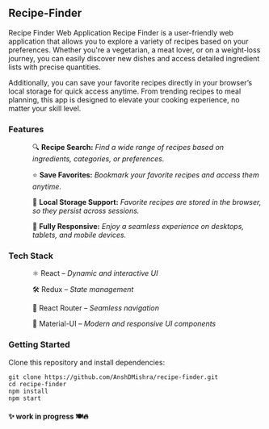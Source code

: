 ## Recipe-Finder
<p>
Recipe Finder Web Application
Recipe Finder is a user-friendly web application that allows you to explore a variety of recipes based on your preferences. Whether you're a vegetarian, a meat lover, or on a weight-loss journey, you can easily discover new dishes and access detailed ingredient lists with precise quantities.

Additionally, you can save your favorite recipes directly in your browser’s local storage for quick access anytime. From trending recipes to meal planning, this app is designed to elevate your cooking experience, no matter your skill level.
</p>

### Features
<ul>
  <ul>🔍 <strong>Recipe Search:</strong> <em> Find a wide range of recipes based on ingredients, categories, or preferences.</em> </ul>
  <ul>⭐ <strong>Save Favorites:</strong> <em> Bookmark your favorite recipes and access them anytime.</em> </ul>
  <ul>💾 <strong>Local Storage Support:</strong> <em> Favorite recipes are stored in the browser, so they persist across sessions.</em> </ul>
  <ul>📱 <strong>Fully Responsive:</strong> <em> Enjoy a seamless experience on desktops, tablets, and mobile devices.</em> </ul> 
</ul>

### Tech Stack
<ul>
<ul> ⚛️ React – <em> Dynamic and interactive UI </em> </ul>
<ul> 🛠️ Redux – <em> State management </em> </ul>
<ul> 🚀 React Router – <em> Seamless navigation </em> </ul>
<ul> 🎨 Material-UI – <em> Modern and responsive UI components </em> </ul>
</ul>

### Getting Started
Clone this repository and install dependencies:
```
git clone https://github.com/AnshDMishra/recipe-finder.git
cd recipe-finder
npm install
npm start
```




#### ✨ work in progress 🍽️🔥
